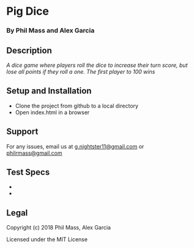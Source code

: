 # Pig Dice

### By Phil Mass and Alex Garcia

## Description

_A dice game where players roll the dice to increase their turn score, but lose all points if they roll a one. The first player to 100 wins_

## Setup and Installation

* Clone the project from github to a local directory
* Open index.html in a browser

## Support

For any issues, email us at g.nightster11@gmail.com or philrmass@gmail.com

## Test Specs

*
* 

## Legal

Copyright (c) 2018 Phil Mass, Alex Garcia

Licensed under the MIT License
